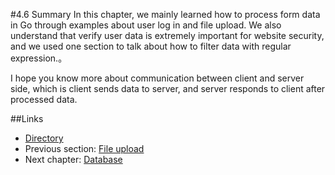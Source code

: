 #4.6 Summary
In this chapter, we mainly learned how to process form data in Go through examples about user log in and file upload. We also understand that verify user data is extremely important for website security, and we used one section to talk about how to filter data with regular expression.。

I hope you know more about communication between client and server side, which is client sends data to server, and server responds to client after processed data.

##Links
- [Directory](preface.md)
- Previous section: [File upload](04.5.md)
- Next chapter: [Database](05.0.md)